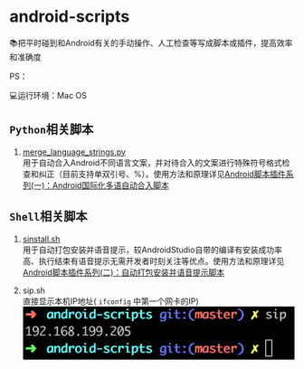 # android-scripts
:books:把平时碰到和Android有关的手动操作、人工检查等写成脚本或插件，提高效率和准确度

PS：

:computer:运行环境：Mac OS

## ```Python```相关脚本
1. [merge_language_strings.py](http://blog.csdn.net/sunzhaojie613/article/details/78634791)<br/>用于自动合入Android不同语言文案，并对待合入的文案进行特殊符号格式检查和纠正（目前支持单双引号、%）。使用方法和原理详见[Android脚本插件系列(一)：Android国际化多语自动合入脚本](http://blog.csdn.net/sunzhaojie613/article/details/78634791)

## ```Shell```相关脚本
1. [sinstall.sh](http://blog.csdn.net/sunzhaojie613/article/details/78937891)<br/>用于自动打包安装并语音提示，较AndroidStudio自带的编译有安装成功率高、执行结束有语音提示无需开发者时刻关注等优点。使用方法和原理详见[Android脚本插件系列(二)：自动打包安装并语音提示脚本
](http://blog.csdn.net/sunzhaojie613/article/details/78937891)

2. sip.sh<br/>直接显示本机IP地址( ```ifconfig``` 中第一个网卡的IP)<br/>![](res/preview_sip.png)
